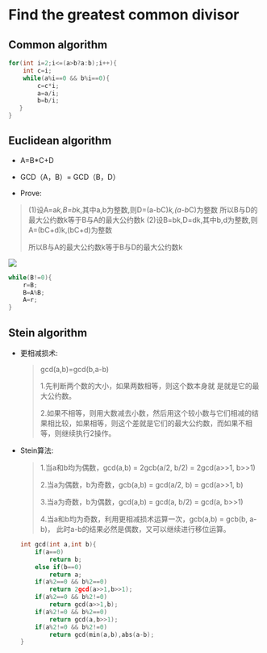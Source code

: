 # Find the greatest common divisor

## Common algorithm

```c++
for(int i=2;i<=(a>b?a:b);i++){
    int c=i;
    while(a%i==0 && b%i==0){
        c=c*i;
        a=a/i;
        b=b/i;
   }
}
```

## Euclidean algorithm

- A=B*C+D

- GCD（A，B）= GCD（B，D）

- Prove:

> (1)设A=a*k,B=b*k,其中a,b为整数,则D=(a-bC)*k,(a-b*C)为整数
> 所以B与D的最大公约数k等于B与A的最大公约数k
> (2)设B=bk,D=dk,其中b,d为整数,则A=(bC+d)k,(bC+d)为整数
> 
> 所以B与A的最大公约数k等于B与D的最大公约数k

![](https://cdn.jsdelivr.net/gh/XueSakuraEnd/Picgo/Source/202212102041814.gif)

```c++
while(B!=0){
    r=B;
    B=A%B;
    A=r;
}
```

## Stein algorithm

- 更相减损术:
  
  > gcd(a,b)=gcd(b,a-b)
  > 
  > 1.先判断两个数的大小，如果两数相等，则这个数本身就 是就是它的最大公约数。  
  > 
  > 2.如果不相等，则用大数减去小数，然后用这个较小数与它们相减的结果相比较，如果相等，则这个差就是它们的最大公约数，而如果不相等，则继续执行2操作。

- Stein算法:
  
  > 1.当a和b均为偶数，gcd(a,b) = 2gcb(a/2, b/2) = 2gcd(a>>1, b>>1)
  > 
  > 2.当a为偶数，b为奇数，gcb(a,b) = gcd(a/2, b) = gcd(a>>1, b)
  > 
  > 3.当a为奇数，b为偶数，gcd(a,b) = gcd(a, b/2) = gcd(a, b>>1)
  > 
  > 4.当a和b均为奇数，利用更相减损术运算一次，gcb(a,b) = gcb(b, a-b)， 此时a-b的结果必然是偶数，又可以继续进行移位运算。
  
  ```c++
  int gcd(int a,int b){
      if(a==0)
          return b;
      else if(b==0)
          return a;
      if(a%2==0 && b%2==0)
          return 2gcd(a>>1,b>>1);
      if(a%2==0 && b%2!=0)
          return gcd(a>>1,b);
      if(a%2!=0 && b%2==0)
          return gcd(a,b>>1);
      if(a%2!=0 && b%2!=0)
          return gcd(min(a,b),abs(a-b);
  }
  ```
